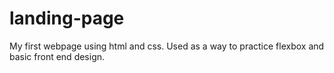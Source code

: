 # landing-page

My first webpage using html and css. Used as a way to practice flexbox and basic front end design. 